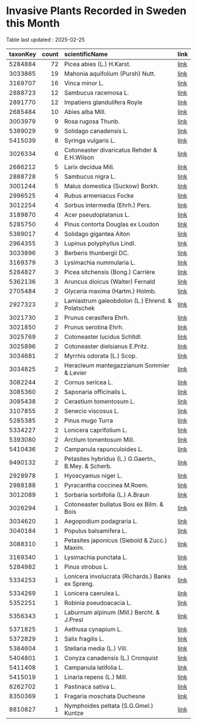 
# Invasive Plants Recorded in Sweden this Month

Table last updated : 2025-02-25






|taxonKey | count|scientificName                                      |link |
|:--------|-----:|:---------------------------------------------------|:----|
|5284884  |    72|Picea abies (L.) H.Karst.                           |[link](https://www.gbif.org/occurrence/search?country=SE&month=2&taxon_key=5284884&year=2025)|
|3033865  |    19|Mahonia aquifolium (Pursh) Nutt.                    |[link](https://www.gbif.org/occurrence/search?country=SE&month=2&taxon_key=3033865&year=2025)|
|3169707  |    16|Vinca minor L.                                      |[link](https://www.gbif.org/occurrence/search?country=SE&month=2&taxon_key=3169707&year=2025)|
|2888723  |    12|Sambucus racemosa L.                                |[link](https://www.gbif.org/occurrence/search?country=SE&month=2&taxon_key=2888723&year=2025)|
|2891770  |    12|Impatiens glandulifera Royle                        |[link](https://www.gbif.org/occurrence/search?country=SE&month=2&taxon_key=2891770&year=2025)|
|2685484  |    10|Abies alba Mill.                                    |[link](https://www.gbif.org/occurrence/search?country=SE&month=2&taxon_key=2685484&year=2025)|
|3003979  |     9|Rosa rugosa Thunb.                                  |[link](https://www.gbif.org/occurrence/search?country=SE&month=2&taxon_key=3003979&year=2025)|
|5389029  |     9|Solidago canadensis L.                              |[link](https://www.gbif.org/occurrence/search?country=SE&month=2&taxon_key=5389029&year=2025)|
|5415039  |     8|Syringa vulgaris L.                                 |[link](https://www.gbif.org/occurrence/search?country=SE&month=2&taxon_key=5415039&year=2025)|
|3026334  |     6|Cotoneaster divaricatus Rehder & E.H.Wilson         |[link](https://www.gbif.org/occurrence/search?country=SE&month=2&taxon_key=3026334&year=2025)|
|2686212  |     5|Larix decidua Mill.                                 |[link](https://www.gbif.org/occurrence/search?country=SE&month=2&taxon_key=2686212&year=2025)|
|2888728  |     5|Sambucus nigra L.                                   |[link](https://www.gbif.org/occurrence/search?country=SE&month=2&taxon_key=2888728&year=2025)|
|3001244  |     5|Malus domestica (Suckow) Borkh.                     |[link](https://www.gbif.org/occurrence/search?country=SE&month=2&taxon_key=3001244&year=2025)|
|2996525  |     4|Rubus armeniacus Focke                              |[link](https://www.gbif.org/occurrence/search?country=SE&month=2&taxon_key=2996525&year=2025)|
|3012254  |     4|Sorbus intermedia (Ehrh.) Pers.                     |[link](https://www.gbif.org/occurrence/search?country=SE&month=2&taxon_key=3012254&year=2025)|
|3189870  |     4|Acer pseudoplatanus L.                              |[link](https://www.gbif.org/occurrence/search?country=SE&month=2&taxon_key=3189870&year=2025)|
|5285750  |     4|Pinus contorta Douglas ex Loudon                    |[link](https://www.gbif.org/occurrence/search?country=SE&month=2&taxon_key=5285750&year=2025)|
|5389017  |     4|Solidago gigantea Aiton                             |[link](https://www.gbif.org/occurrence/search?country=SE&month=2&taxon_key=5389017&year=2025)|
|2964355  |     3|Lupinus polyphyllus Lindl.                          |[link](https://www.gbif.org/occurrence/search?country=SE&month=2&taxon_key=2964355&year=2025)|
|3033896  |     3|Berberis thunbergii DC.                             |[link](https://www.gbif.org/occurrence/search?country=SE&month=2&taxon_key=3033896&year=2025)|
|3169379  |     3|Lysimachia nummularia L.                            |[link](https://www.gbif.org/occurrence/search?country=SE&month=2&taxon_key=3169379&year=2025)|
|5284827  |     3|Picea sitchensis (Bong.) Carrière                   |[link](https://www.gbif.org/occurrence/search?country=SE&month=2&taxon_key=5284827&year=2025)|
|5362136  |     3|Aruncus dioicus (Walter) Fernald                    |[link](https://www.gbif.org/occurrence/search?country=SE&month=2&taxon_key=5362136&year=2025)|
|2705484  |     2|Glyceria maxima (Hartm.) Holmb.                     |[link](https://www.gbif.org/occurrence/search?country=SE&month=2&taxon_key=2705484&year=2025)|
|2927323  |     2|Lamiastrum galeobdolon (L.) Ehrend. & Polatschek    |[link](https://www.gbif.org/occurrence/search?country=SE&month=2&taxon_key=2927323&year=2025)|
|3021730  |     2|Prunus cerasifera Ehrh.                             |[link](https://www.gbif.org/occurrence/search?country=SE&month=2&taxon_key=3021730&year=2025)|
|3021850  |     2|Prunus serotina Ehrh.                               |[link](https://www.gbif.org/occurrence/search?country=SE&month=2&taxon_key=3021850&year=2025)|
|3025769  |     2|Cotoneaster lucidus Schltdl.                        |[link](https://www.gbif.org/occurrence/search?country=SE&month=2&taxon_key=3025769&year=2025)|
|3025896  |     2|Cotoneaster dielsianus E.Pritz.                     |[link](https://www.gbif.org/occurrence/search?country=SE&month=2&taxon_key=3025896&year=2025)|
|3034681  |     2|Myrrhis odorata (L.) Scop.                          |[link](https://www.gbif.org/occurrence/search?country=SE&month=2&taxon_key=3034681&year=2025)|
|3034825  |     2|Heracleum mantegazzianum Sommier & Levier           |[link](https://www.gbif.org/occurrence/search?country=SE&month=2&taxon_key=3034825&year=2025)|
|3082244  |     2|Cornus sericea L.                                   |[link](https://www.gbif.org/occurrence/search?country=SE&month=2&taxon_key=3082244&year=2025)|
|3085360  |     2|Saponaria officinalis L.                            |[link](https://www.gbif.org/occurrence/search?country=SE&month=2&taxon_key=3085360&year=2025)|
|3085438  |     2|Cerastium tomentosum L.                             |[link](https://www.gbif.org/occurrence/search?country=SE&month=2&taxon_key=3085438&year=2025)|
|3107855  |     2|Senecio viscosus L.                                 |[link](https://www.gbif.org/occurrence/search?country=SE&month=2&taxon_key=3107855&year=2025)|
|5285385  |     2|Pinus mugo Turra                                    |[link](https://www.gbif.org/occurrence/search?country=SE&month=2&taxon_key=5285385&year=2025)|
|5334227  |     2|Lonicera caprifolium L.                             |[link](https://www.gbif.org/occurrence/search?country=SE&month=2&taxon_key=5334227&year=2025)|
|5393080  |     2|Arctium tomentosum Mill.                            |[link](https://www.gbif.org/occurrence/search?country=SE&month=2&taxon_key=5393080&year=2025)|
|5410436  |     2|Campanula rapunculoides L.                          |[link](https://www.gbif.org/occurrence/search?country=SE&month=2&taxon_key=5410436&year=2025)|
|9490132  |     2|Petasites hybridus (L.) G.Gaertn., B.Mey. & Scherb. |[link](https://www.gbif.org/occurrence/search?country=SE&month=2&taxon_key=9490132&year=2025)|
|2928978  |     1|Hyoscyamus niger L.                                 |[link](https://www.gbif.org/occurrence/search?country=SE&month=2&taxon_key=2928978&year=2025)|
|2988188  |     1|Pyracantha coccinea M.Roem.                         |[link](https://www.gbif.org/occurrence/search?country=SE&month=2&taxon_key=2988188&year=2025)|
|3012089  |     1|Sorbaria sorbifolia (L.) A.Braun                    |[link](https://www.gbif.org/occurrence/search?country=SE&month=2&taxon_key=3012089&year=2025)|
|3026294  |     1|Cotoneaster bullatus Bois ex Bilm. & Bois           |[link](https://www.gbif.org/occurrence/search?country=SE&month=2&taxon_key=3026294&year=2025)|
|3034620  |     1|Aegopodium podagraria L.                            |[link](https://www.gbif.org/occurrence/search?country=SE&month=2&taxon_key=3034620&year=2025)|
|3040184  |     1|Populus balsamifera L.                              |[link](https://www.gbif.org/occurrence/search?country=SE&month=2&taxon_key=3040184&year=2025)|
|3088310  |     1|Petasites japonicus (Siebold & Zucc.) Maxim.        |[link](https://www.gbif.org/occurrence/search?country=SE&month=2&taxon_key=3088310&year=2025)|
|3169340  |     1|Lysimachia punctata L.                              |[link](https://www.gbif.org/occurrence/search?country=SE&month=2&taxon_key=3169340&year=2025)|
|5284982  |     1|Pinus strobus L.                                    |[link](https://www.gbif.org/occurrence/search?country=SE&month=2&taxon_key=5284982&year=2025)|
|5334253  |     1|Lonicera involucrata (Richards.) Banks ex Spreng.   |[link](https://www.gbif.org/occurrence/search?country=SE&month=2&taxon_key=5334253&year=2025)|
|5334269  |     1|Lonicera caerulea L.                                |[link](https://www.gbif.org/occurrence/search?country=SE&month=2&taxon_key=5334269&year=2025)|
|5352251  |     1|Robinia pseudoacacia L.                             |[link](https://www.gbif.org/occurrence/search?country=SE&month=2&taxon_key=5352251&year=2025)|
|5356343  |     1|Laburnum alpinum (Mill.) Bercht. & J.Presl          |[link](https://www.gbif.org/occurrence/search?country=SE&month=2&taxon_key=5356343&year=2025)|
|5371825  |     1|Aethusa cynapium L.                                 |[link](https://www.gbif.org/occurrence/search?country=SE&month=2&taxon_key=5371825&year=2025)|
|5372829  |     1|Salix fragilis L.                                   |[link](https://www.gbif.org/occurrence/search?country=SE&month=2&taxon_key=5372829&year=2025)|
|5384604  |     1|Stellaria media (L.) Vill.                          |[link](https://www.gbif.org/occurrence/search?country=SE&month=2&taxon_key=5384604&year=2025)|
|5404801  |     1|Conyza canadensis (L.) Cronquist                    |[link](https://www.gbif.org/occurrence/search?country=SE&month=2&taxon_key=5404801&year=2025)|
|5411408  |     1|Campanula latifolia L.                              |[link](https://www.gbif.org/occurrence/search?country=SE&month=2&taxon_key=5411408&year=2025)|
|5415019  |     1|Linaria repens (L.) Mill.                           |[link](https://www.gbif.org/occurrence/search?country=SE&month=2&taxon_key=5415019&year=2025)|
|8262702  |     1|Pastinaca sativa L.                                 |[link](https://www.gbif.org/occurrence/search?country=SE&month=2&taxon_key=8262702&year=2025)|
|8350369  |     1|Fragaria moschata Duchesne                          |[link](https://www.gbif.org/occurrence/search?country=SE&month=2&taxon_key=8350369&year=2025)|
|8810827  |     1|Nymphoides peltata (S.G.Gmel.) Kuntze               |[link](https://www.gbif.org/occurrence/search?country=SE&month=2&taxon_key=8810827&year=2025)|


